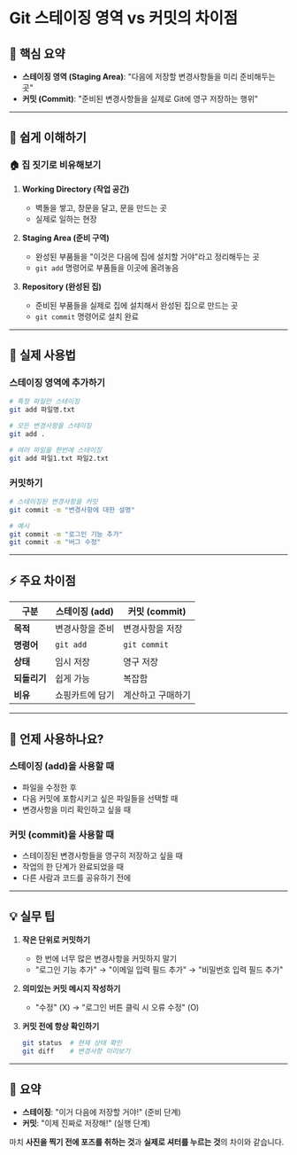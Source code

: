 # Git 스테이징 영역 vs 커밋의 차이점

## 🎯 핵심 요약

- **스테이징 영역 (Staging Area)**: "다음에 저장할 변경사항들을 미리 준비해두는 곳"
- **커밋 (Commit)**: "준비된 변경사항들을 실제로 Git에 영구 저장하는 행위"

---

## 📝 쉽게 이해하기

### 🏠 집 짓기로 비유해보기

1. **Working Directory (작업 공간)**
   - 벽돌을 쌓고, 창문을 달고, 문을 만드는 곳
   - 실제로 일하는 현장

2. **Staging Area (준비 구역)**
   - 완성된 부품들을 "이것은 다음에 집에 설치할 거야"라고 정리해두는 곳
   - `git add` 명령어로 부품들을 이곳에 올려놓음

3. **Repository (완성된 집)**
   - 준비된 부품들을 실제로 집에 설치해서 완성된 집으로 만드는 곳
   - `git commit` 명령어로 설치 완료

---

## 🔧 실제 사용법

### 스테이징 영역에 추가하기
```bash
# 특정 파일만 스테이징
git add 파일명.txt

# 모든 변경사항을 스테이징
git add .

# 여러 파일을 한번에 스테이징
git add 파일1.txt 파일2.txt
```

### 커밋하기
```bash
# 스테이징된 변경사항을 커밋
git commit -m "변경사항에 대한 설명"

# 예시
git commit -m "로그인 기능 추가"
git commit -m "버그 수정"
```

---

## ⚡ 주요 차이점

| 구분 | 스테이징 (add) | 커밋 (commit) |
|------|----------------|---------------|
| **목적** | 변경사항을 준비 | 변경사항을 저장 |
| **명령어** | `git add` | `git commit` |
| **상태** | 임시 저장 | 영구 저장 |
| **되돌리기** | 쉽게 가능 | 복잡함 |
| **비유** | 쇼핑카트에 담기 | 계산하고 구매하기 |

---

## 🎯 언제 사용하나요?

### 스테이징 (add)을 사용할 때
- 파일을 수정한 후
- 다음 커밋에 포함시키고 싶은 파일들을 선택할 때
- 변경사항을 미리 확인하고 싶을 때

### 커밋 (commit)을 사용할 때
- 스테이징된 변경사항들을 영구히 저장하고 싶을 때
- 작업의 한 단계가 완료되었을 때
- 다른 사람과 코드를 공유하기 전에

---

## 💡 실무 팁

1. **작은 단위로 커밋하기**
   - 한 번에 너무 많은 변경사항을 커밋하지 말기
   - "로그인 기능 추가" → "이메일 입력 필드 추가" → "비밀번호 입력 필드 추가"

2. **의미있는 커밋 메시지 작성하기**
   - "수정" (X) → "로그인 버튼 클릭 시 오류 수정" (O)

3. **커밋 전에 항상 확인하기**
   ```bash
   git status  # 현재 상태 확인
   git diff    # 변경사항 미리보기
   ```

---

## 🚀 요약

- **스테이징**: "이거 다음에 저장할 거야!" (준비 단계)
- **커밋**: "이제 진짜로 저장해!" (실행 단계)

마치 **사진을 찍기 전에 포즈를 취하는 것**과 **실제로 셔터를 누르는 것**의 차이와 같습니다. 